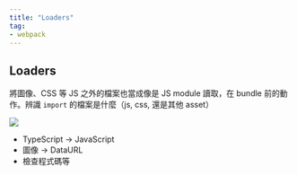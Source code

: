 ```yaml
---
title: "Loaders"
tag: 
- webpack
---
```


##  Loaders
將圖像、CSS 等 JS 之外的檔案也當成像是 JS module 讀取，在 bundle 前的動作。辨識 `import` 的檔案是什麼（js, css, 還是其他 asset）


![](Webpack(index).md#^57cd18)

- TypeScript -> JavaScript
- 圖像 -> DataURL
- 檢查程式碼等
